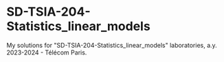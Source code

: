 # SD-TSIA-204-Statistics_linear_models
My solutions for "SD-TSIA-204-Statistics_linear_models" laboratories, a.y. 2023-2024 - Télécom Paris.
